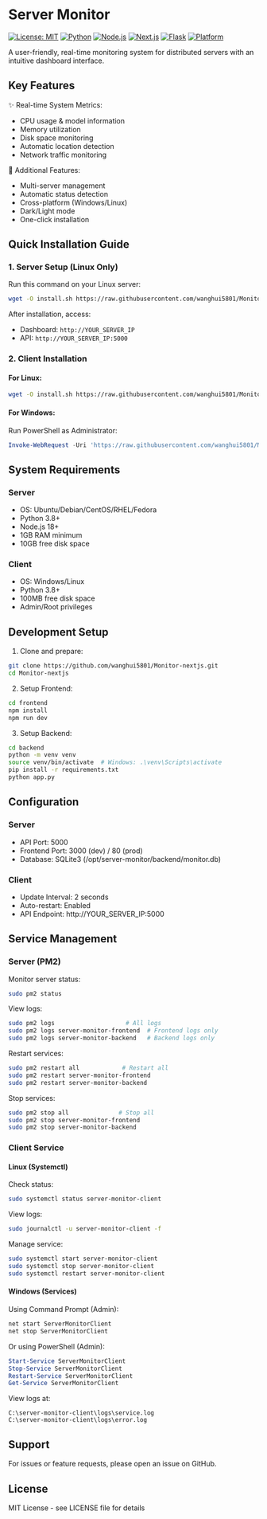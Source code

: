 # Server Monitor

[![License: MIT](https://img.shields.io/badge/License-MIT-yellow.svg)](https://opensource.org/licenses/MIT)
[![Python](https://img.shields.io/badge/Python-3.8+-blue.svg)](https://www.python.org/downloads/)
[![Node.js](https://img.shields.io/badge/Node.js-18+-green.svg)](https://nodejs.org/)
[![Next.js](https://img.shields.io/badge/Next.js-14.0+-black.svg)](https://nextjs.org/)
[![Flask](https://img.shields.io/badge/Flask-3.0+-lightgrey.svg)](https://flask.palletsprojects.com/)
[![Platform](https://img.shields.io/badge/Platform-Linux%20%7C%20Windows-orange.svg)](https://github.com/wanghui5801/Monitor-nextjs)

A user-friendly, real-time monitoring system for distributed servers with an intuitive dashboard interface.

## Key Features

✨ Real-time System Metrics:
- CPU usage & model information
- Memory utilization
- Disk space monitoring
- Automatic location detection
- Network traffic monitoring

🌟 Additional Features:
- Multi-server management
- Automatic status detection
- Cross-platform (Windows/Linux)
- Dark/Light mode
- One-click installation

## Quick Installation Guide

### 1. Server Setup (Linux Only)

Run this command on your Linux server:

```bash
wget -O install.sh https://raw.githubusercontent.com/wanghui5801/Monitor-nextjs/main/install_server.sh && chmod +x install.sh && sudo ./install.sh
```

After installation, access:
- Dashboard: `http://YOUR_SERVER_IP`
- API: `http://YOUR_SERVER_IP:5000`

### 2. Client Installation

#### For Linux:

```bash
wget -O install.sh https://raw.githubusercontent.com/wanghui5801/Monitor-nextjs/main/install_client.sh && chmod +x install.sh && sudo ./install.sh
```

#### For Windows:
Run PowerShell as Administrator:

```powershell
Invoke-WebRequest -Uri 'https://raw.githubusercontent.com/wanghui5801/Monitor-nextjs/main/install_client.bat' -OutFile 'install_client.bat'; .\install_client.bat
```

## System Requirements

### Server
- OS: Ubuntu/Debian/CentOS/RHEL/Fedora
- Python 3.8+
- Node.js 18+
- 1GB RAM minimum
- 10GB free disk space

### Client
- OS: Windows/Linux
- Python 3.8+
- 100MB free disk space
- Admin/Root privileges

## Development Setup

1. Clone and prepare:

```bash
git clone https://github.com/wanghui5801/Monitor-nextjs.git
cd Monitor-nextjs
```

2. Setup Frontend:

```bash
cd frontend
npm install
npm run dev
```

3. Setup Backend:

```bash
cd backend
python -m venv venv
source venv/bin/activate  # Windows: .\venv\Scripts\activate
pip install -r requirements.txt
python app.py
```

## Configuration

### Server
- API Port: 5000
- Frontend Port: 3000 (dev) / 80 (prod)
- Database: SQLite3 (/opt/server-monitor/backend/monitor.db)

### Client
- Update Interval: 2 seconds
- Auto-restart: Enabled
- API Endpoint: http://YOUR_SERVER_IP:5000

## Service Management

### Server (PM2)

Monitor server status:

```bash
sudo pm2 status
```

View logs:

```bash
sudo pm2 logs                    # All logs
sudo pm2 logs server-monitor-frontend  # Frontend logs only
sudo pm2 logs server-monitor-backend   # Backend logs only
```

Restart services:

```bash
sudo pm2 restart all            # Restart all
sudo pm2 restart server-monitor-frontend
sudo pm2 restart server-monitor-backend
```

Stop services:

```bash
sudo pm2 stop all              # Stop all
sudo pm2 stop server-monitor-frontend
sudo pm2 stop server-monitor-backend
```

### Client Service

#### Linux (Systemctl)

Check status:

```bash
sudo systemctl status server-monitor-client
```

View logs:

```bash
sudo journalctl -u server-monitor-client -f
```

Manage service:

```bash
sudo systemctl start server-monitor-client
sudo systemctl stop server-monitor-client
sudo systemctl restart server-monitor-client
```

#### Windows (Services)

Using Command Prompt (Admin):

```cmd
net start ServerMonitorClient
net stop ServerMonitorClient
```

Or using PowerShell (Admin):

```powershell
Start-Service ServerMonitorClient
Stop-Service ServerMonitorClient
Restart-Service ServerMonitorClient
Get-Service ServerMonitorClient
```

View logs at:
```
C:\server-monitor-client\logs\service.log
C:\server-monitor-client\logs\error.log
```

## Support

For issues or feature requests, please open an issue on GitHub.

## License

MIT License - see LICENSE file for details